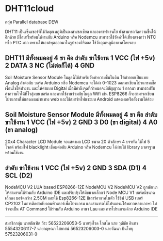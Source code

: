 # DHT11cloud

กลุ่ม Parallel database DEW

DHT11
    เป็นเซ็นเซอร์ที่ใช้วัดอุณหภูมิเป็นองศาเซลเซียล และองศาฟาเรนไฮ ยังสามารถวัดความชื้นได้อีกด้วย มีไลบารี่พร้อมใช่งานกับ Arduino หรือ Nodemcu สามารถใช้วัดค่าได้เที่ยงตรงกว่า NTC หรือ PTC มาก เพราะให้เอาต์พุตออกมาในรูปของดิจิตอล ใช้วัดอุณหภูมิอากาศโดยรอบ



DHT11 มีทั้งหมดอยู่ 4 ขา คือ
ลำดับ ขาใช้งาน
1	VCC  (ไฟ +5v)
2	DATA
3	NC (ไม่ต่อก็ได้)
4	GND
-------------------------------
Soil Moisture Sensor Module
    โมดูลนี้ใช้สำหรับวัดค่าความชื้นในดิน ให้ค่าออกเป็นแบบ Analog ถ้าต่อกับ บอร์ด Arduino หรือ Nodemcu จะได้ค่า 0-1023 ออกมาเขียนโปรแกรมเช็คเงื่อนไขให้ทำงาน และให้ค่าแบบ Digital เมื่อมีค่าถึงจุดที่กำหนดจะมีสัญญาณ 1 ออกมา สามารถปรับค่าความไวได้ที่โวลุ่มบนบอร์ด และหากใช้งานร่วมกับโมดูล Wifi เช่น ESP8266 ก็จะสามารถเขียนโปรแกรมให้แสดงผลผ่านทาง web และใช้สมาร์ทโฟนระบบ Android แสดงผลหรือสั่งงานได้ด้วย

Soil Moisture Sensor Module มีทั้งหมดอยู่ 4 ขา คือ
ลำดับ ขาใช้งาน
1	VCC  (ไฟ +5v)
2	GND
3	D0 (ขา digital)
4	A0 (ขา analog)
-----------------------------
20x4 Character LCD Module
    จอแสดงผล LCD ขนาด 20 ตัวอักษร 4 บรรทัด ใช้ไฟ 5 โวลต์ พร้อมไฟ blacklight เชื่อมต่อกับ Arduino หรือ Nodemcu ได้ง่ายใช้ library มาตรฐานพร้อมใช้งาน 
    
ลำดับ ขาใช้งาน
1	VCC  (ไฟ +5v)
2	GND
3	SDA (D1)
4	SCL (D2)
-----------------------------
NodeMCU V2 LUA based ESP8266-12E NodeMCU V2
    NodeMCU V2 ถูกพัฒนาให้สามารถใช้ร่วมกับ Arduino IDE และปรับปรุงให้มีขนาดเล็กกว่ Node MCU V1 บอร์ดมีขนาดเล็กลง บอร์ดกว้าง 2.5CM และใช้ Esp8266-12E มีเสาร์อากาศในตัว ใช้ชิฟ USB เบอร์ CP2102 ในการติดต่อกับคอมพิวเตอร์เพื่อโปรแกรม และสามารถใช้โปรแกรมได้หลากหลายภาษา ไม่ว่าจะเป็น AT Command ใช้ร่วมกับ Arduino ภาษา Lau และ การโปรแกรมด้วย Arduino IDE 
    


-----------------------------
สมาชิกกลุ่ม
นายบัณฑิต  วีระ 56523206053-5
นายรุ่งโรด โกสโล
นาย วุฒิชัย อินทา 55543206117-7
นายกฤษณา  ไสยาสน์ 56523206003-0
นายวัฒนา  ปันโทธุ 57523206031-0

